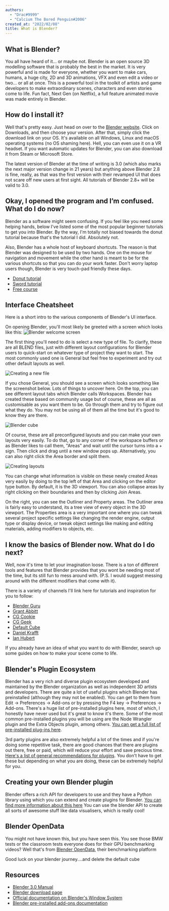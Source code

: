 ```yaml
---
authors:
  - "Drac#9999"
  - "Calcium The Bored Penguin#2006"
created_at: "2022/02/08"
title: What is Blender?
---
```


## What is Blender?

You all have heard of it... or maybe not. Blender is an open source 3D modelling software that is probably the best in the market. It is very powerful and is made for everyone, whether you want to make cars, humans, a huge city, 2D and 3D animations, VFX and even edit a video or two... or all at once. This is a powerful tool in the toolkit of artists and game developers to make extraordinary scenes, characters and even stories come to life. Fun fact, Next Gen (on Netflix), a full feature animated movie was made entirely in Blender.

## How do I install it?

Well that's pretty easy. Just head on over to the [Blender website](https://www.blender.org/). Click on Downloads, and then choose your version. After that, simply click the download link on your OS. It's available on all Windows, Linux and macOS operating systems (no OS shaming here). Hell, you can even use it on a VR headset. If you want automatic updates for Blender, you can also download it from Steam or Microsoft Store. 

The latest version of Blender at the time of writing is 3.0 (which also marks the next major version change in 21 years) but anything above Blender 2.8 is fine, really, as that was the first version with their revamped UI that does not scare off new users at first sight. All tutorials of Blender 2.8+ will be valid to 3.0.

## Okay, I opened the program and I’m confused. What do I do now?

Blender as a software might seem confusing. If you feel like you need some helping hands, below I've listed some of the most popular beginner tutorials to get you into Blender. By the way, I'm totally not biased towards the donut tutorial because that's the tutorial I did. Absolutely not. 

Also, Blender has a whole host of keyboard shortcuts. The reason is that Blender was designed to be used by two hands. One on the mouse for navigation and movement while the other hand is meant to be for the various shortcuts so that you can do your work faster. Don't worry laptop users though, Blender is very touch-pad friendly these days.

* [Donut tutorial](https://www.youtube.com/watch?v=NyJWoyVx_XI&list=PLjEaoINr3zgEq0u2MzVgAaHEBt--xLB6U)
* [Sword tutorial](https://www.youtube.com/watch?v=bpvh-9H8S1g)
* [Free course](https://www.youtube.com/watch?v=7MRonzqYJgw)

## Interface Cheatsheet
Here is a short intro to the various components of Blender's UI interface. 

On opening Blender, you'll most likely be greeted with a screen which looks like this: 
![Blender welcome screen](https://i.imgur.com/LlemZnX.png)

The first thing you'll need to do is select a new type of file. To clarify, these are all BLEND files, just with different layout configurations for Blender users to quick-start on whatever type of project they want to start. The most commonly used one is General but feel free to experiment and try out other default layouts as well.

![Creating a new file](https://i.imgur.com/vUX0uNc.png)

If you chose General, you should see a screen which looks something like the screenshot below. Lots of things to uncover here. On the top, you can see different layout tabs which Blender calls Workspaces. Blender has created these based on community usage but of course, these are all as customisable as you want them to be. Go through them and try to figure out what they do. You may not be using all of them all the time but it's good to know they are there.

![Blender cube](https://i.imgur.com/ihDWjQf.png)

Of course, these are all preconfigured layouts and you can make your own layouts very easily. To do that, go to any corner of the workspace buffers or as Blender likes to call them, "Areas" and wait until the cursor turns into a + sign. Then click and drag until a new window pops up. Alternatively, you can also right click the Area border and split them.

![Creating layouts](https://i.imgur.com/EAhpONn.png)

You can change what information is visible on these newly created Areas very easily by doing to the top left of that Area and clicking on the editor type button. By default, it is the 3D viewport. You can also collapse areas by right clicking on their boundaries and then by clicking Join Areas.

On the right, you can see the Outliner and Property areas. The Outliner area is fairly easy to understand, its a tree view of every object in the 3D viewport. The Properties area is a very important one where you can tweak several project specific settings like changing the render engine, output type or display device, or tweak object settings like making and editing materials, adding modifiers to objects, etc.

## I know the basics of Blender now. What do I do next?

Well, now it's time to let your imagination loose. There is a ton of different tools and features that Blender provides that you wont be needing most of the time, but its still fun to mess around with. (P.S. I would suggest messing around with the different modifiers that come with it).

There is a variety of channels I'll link here for tutorials and inspiration for you to follow:
* [Blender Guru](https://www.youtube.com/user/AndrewPPrice)
* [Grant Abbitt](https://www.youtube.com/c/GrantAbbitt)
* [CG Cookie](https://www.youtube.com/c/CGCookieBlender)
* [CG Geek](https://www.youtube.com/c/CGGeek)
* [Default Cube](https://www.youtube.com/c/DefaultCube)
* [Daniel Krafft](https://www.youtube.com/c/DanielKrafft)
* [Ian Hubert](https://youtube.com/c/mrdodobird)

If you already have an idea of what you want to do with Blender, search up some guides on how to make your scene come to life.

## Blender's Plugin Ecosystem

Blender has a very rich and diverse plugin ecosystem developed and maintained by the Blender organization as well as independent 3D artists and developers. There are quite a lot of useful plugins which Blender has preinstalled (although they may not be enabled). You can get to them from Edit → Preferences → Add-ons or by pressing the F4 key → Preferences → Add-ons. There's a huge list of pre-installed plugins here, most of which, I honestly have never used but it's great to know it's there. Some of the most common pre-installed plugins you will be using are the Node Wrangler plugin and the Extra Objects plugin, among others. [You can get a full list of pre-installed plug-ins here](https://docs.blender.org/manual/en/latest/addons/index.html).

3rd party plugins are also extremely helpful a lot of the times and if you're doing some repetitive task, there are good chances that there are plugins out there, free or paid, which will reduce your effort and save precious time. [Here's a list of general recommendations for plugins](https://conceptartempire.com/blender-addons-plugins/). You don't have to get these but depending on what you are doing, these can be extremely helpful for you. 

## Creating your own Blender plugin

Blender offers a rich API for developers to use and they have a Python library using which you can extend and create plugins for Blender. 
[You can find more information about this here](https://docs.blender.org/manual/en/latest/advanced/scripting/index.html)
You can use the blender API to create all sorts of awesome stuff like data visualisers, which is really cool!

## Blender OpenData

You might not have known this, but you have seen this. You see those BMW tests or the classroom tests everyone does for their GPU benchmarking videos? Well that's from [Blender OpenData](https://opendata.blender.org/), their benchmarking platform

Good luck on your blender journey....and delete the default cube

## Resources

- [Blender 3.0 Manual](https://docs.blender.org/manual/en/latest/index.html)
- [Blender download page](https://www.blender.org/download/)
- [Official documentation on Blender's Window System](https://docs.blender.org/manual/en/latest/interface/index.html#window-system)
- [Blender pre-installed add-ons documentation](https://docs.blender.org/manual/en/latest/addons/index.html)